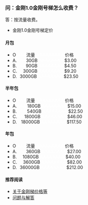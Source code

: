 ### 问：金刚1.0金刚号梯怎么收费？

答：按流量收费。

- 金刚1.0金刚号梯定价




#### 月包
- O <font color="White">AAA</font>流量<font color="White"> AAAAAAAAA </font>价格
- A.<font color="White">AAA</font>30GB<font color="White"> AAAAAAAA </font>$3.00
- B.<font color="White">AAA</font>90GB<font color="White"> AAAAAAAA </font>$4.50
- C.<font color="White">AA</font>300GB<font color="White"> AAAAAAAA </font>$9.20
- D.<font color="White">A</font>3000GB<font color="White"> AAAAAAAA </font>$23.50


#### 半年包
- O <font color="White">AAA</font>流量<font color="White"> AAAAAAAAA </font>价格
- A.<font color="White">AAA</font> 180GB <font color="White"> AAAAAAAA </font>$15.00
- B.<font color="White">AAA</font> 540GB <font color="White"> AAAAAAAA </font>$22.50 
- C.<font color="White">AA</font> 1800GB <font color="White"> AAAAAAAA </font>$46.00
- D.<font color="White">A</font> 18000GB <font color="White"> AAAAAAAA </font>$117.50


#### 年包
- O <font color="White">AAA</font>流量<font color="White"> AAAAAAAAA </font>价格
- A.<font color="White">AAA</font>360GB<font color="White"> AAAAAAAA </font>$27.00
- B.<font color="White">AA</font>1080GB<font color="White"> AAAAAAAA </font>$40.00 
- C.<font color="White">AA</font>3600GB<font color="White"> AAAAAAAA </font>$82.00
- D.<font color="White">A</font>36000GB<font color="White"> AAAAAAAA </font>$212.00



#### 推荐阅读
- [关于金刚梯价格等](https://a2zitpro.github.io/web/列表-金刚梯价格)
- [问题与解答](https://a2zitpro.github.io/web/列表-问题与解答)
